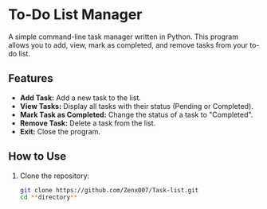 # To-Do List Manager

A simple command-line task manager written in Python. This program allows you to add, view, mark as completed, and remove tasks from your to-do list.

## Features

- **Add Task:** Add a new task to the list.
- **View Tasks:** Display all tasks with their status (Pending or Completed).
- **Mark Task as Completed:** Change the status of a task to "Completed".
- **Remove Task:** Delete a task from the list.
- **Exit:** Close the program.

## How to Use

1. Clone the repository:
   ```bash
   git clone https://github.com/Zenx007/Task-list.git
   cd **directory**

